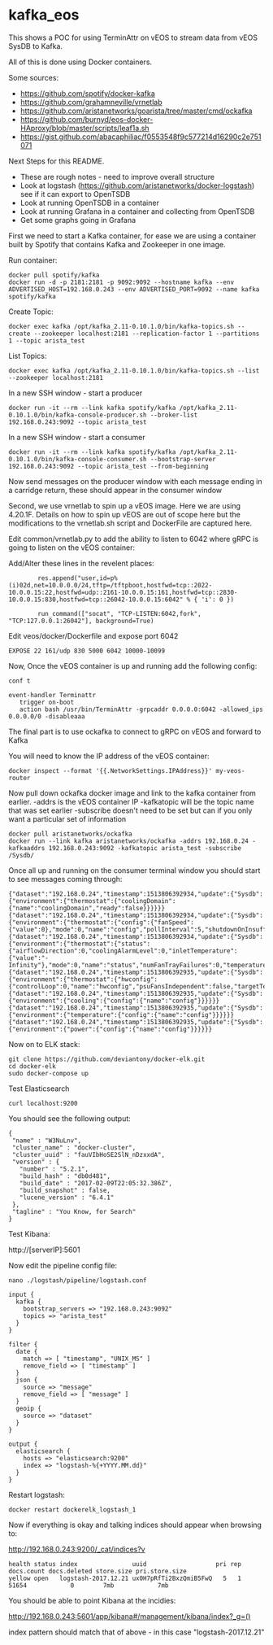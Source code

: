 # kafka_eos

This shows a POC for using TerminAttr on vEOS to stream data from vEOS SysDB to Kafka.

All of this is done using Docker containers.

Some sources:
 - https://github.com/spotify/docker-kafka
 - https://github.com/grahamneville/vrnetlab
 - https://github.com/aristanetworks/goarista/tree/master/cmd/ockafka
 - https://github.com/burnyd/eos-docker-HAproxy/blob/master/scripts/leaf1a.sh
 - https://gist.github.com/abacaphiliac/f0553548f9c577214d16290c2e751071

Next Steps for this README.
 - These are rough notes - need to improve overall structure
 - Look at logstash (https://github.com/aristanetworks/docker-logstash) see if it can export to OpenTSDB
 - Look at running OpenTSDB in a container
 - Look at running Grafana in a container and collecting from OpenTSDB
 - Get some graphs going in Grafana


First we need to start a Kafka container, for ease we are using a container built by Spotify that contains Kafka and Zookeeper in one image.


Run container:
```
docker pull spotify/kafka
docker run -d -p 2181:2181 -p 9092:9092 --hostname kafka --env ADVERTISED_HOST=192.168.0.243 --env ADVERTISED_PORT=9092 --name kafka spotify/kafka
```

Create Topic:
```
docker exec kafka /opt/kafka_2.11-0.10.1.0/bin/kafka-topics.sh --create --zookeeper localhost:2181 --replication-factor 1 --partitions 1 --topic arista_test
```

List Topics:
```
docker exec kafka /opt/kafka_2.11-0.10.1.0/bin/kafka-topics.sh --list --zookeeper localhost:2181
```

In a new SSH window - start a producer
```
docker run -it --rm --link kafka spotify/kafka /opt/kafka_2.11-0.10.1.0/bin/kafka-console-producer.sh --broker-list 192.168.0.243:9092 --topic arista_test
```

In a new SSH window - start a consumer
```
docker run -it --rm --link kafka spotify/kafka /opt/kafka_2.11-0.10.1.0/bin/kafka-console-consumer.sh --bootstrap-server 192.168.0.243:9092 --topic arista_test --from-beginning
```

Now send messages on the producer window with each message ending in a carridge return, these should appear in the consumer window


Second, we use vrnetlab to spin up a vEOS image. Here we are using 4.20.1F. Details on how to spin up vEOS are out of scope here but the modifications to the vrnetlab.sh script and DockerFile are captured here.

Edit common/vrnetlab.py to add the ability to listen to 6042 where gRPC is going to listen on the vEOS container:

Add/Alter these lines in the revelent places:
```
        res.append("user,id=p%(i)02d,net=10.0.0.0/24,tftp=/tftpboot,hostfwd=tcp::2022-10.0.0.15:22,hostfwd=udp::2161-10.0.0.15:161,hostfwd=tcp::2830-10.0.0.15:830,hostfwd=tcp::26042-10.0.0.15:6042" % { 'i': 0 })
        
        run_command(["socat", "TCP-LISTEN:6042,fork", "TCP:127.0.0.1:26042"], background=True)       
```

Edit veos/docker/Dockerfile and expose port 6042

```
EXPOSE 22 161/udp 830 5000 6042 10000-10099
```


Now, Once the vEOS container is up and running add the following config:

```
conf t

event-handler Terminattr
   trigger on-boot
   action bash /usr/bin/TerminAttr -grpcaddr 0.0.0.0:6042 -allowed_ips 0.0.0.0/0 -disableaaa
```



The final part is to use ockafka to connect to gRPC on vEOS and forward to Kafka

You will need to know the IP address of the vEOS container:

```
docker inspect --format '{{.NetworkSettings.IPAddress}}' my-veos-router
```

Now pull down ockafka docker image and link to the kafka container from earlier.
-addrs is the vEOS container IP
-kafkatopic will be the topic name that was set earlier
-subscribe doesn't need to be set but can if you only want a particular set of information

```
docker pull aristanetworks/ockafka
docker run --link kafka aristanetworks/ockafka -addrs 192.168.0.24 -kafkaaddrs 192.168.0.243:9092 -kafkatopic arista_test -subscribe /Sysdb/
```

Once all up and running on the consumer terminal window you should start to see messages coming through:

```
{"dataset":"192.168.0.24","timestamp":1513806392934,"update":{"Sysdb":{"environment":{"thermostat":{"coolingDomain":{"name":"coolingDomain","ready":false}}}}}}
{"dataset":"192.168.0.24","timestamp":1513806392934,"update":{"Sysdb":{"environment":{"thermostat":{"config":{"fanSpeed":{"value":0},"mode":0,"name":"config","pollInterval":5,"shutdownOnInsufficientFans":true,"shutdownOnOverheat":true}}}}}}
{"dataset":"192.168.0.24","timestamp":1513806392934,"update":{"Sysdb":{"environment":{"thermostat":{"status":{"airflowDirection":0,"coolingAlarmLevel":0,"inletTemperature":{"value":"-Infinity"},"mode":0,"name":"status","numFanTrayFailures":0,"temperatureAlarmLevel":0}}}}}}
{"dataset":"192.168.0.24","timestamp":1513806392935,"update":{"Sysdb":{"environment":{"thermostat":{"hwconfig":{"controlLoop":0,"name":"hwconfig","psuFansIndependent":false,"targetTemperatureCorrectionEnabled":true,"thermalPolicy":0}}}}}}
{"dataset":"192.168.0.24","timestamp":1513806392935,"update":{"Sysdb":{"environment":{"cooling":{"config":{"name":"config"}}}}}}
{"dataset":"192.168.0.24","timestamp":1513806392935,"update":{"Sysdb":{"environment":{"temperature":{"config":{"name":"config"}}}}}}
{"dataset":"192.168.0.24","timestamp":1513806392935,"update":{"Sysdb":{"environment":{"power":{"config":{"name":"config"}}}}}}
```



Now on to ELK stack:

```
git clone https://github.com/deviantony/docker-elk.git
cd docker-elk
sudo docker-compose up
```

Test Elasticsearch 

```
curl localhost:9200
```

You should see the following output:

```
{
 "name" : "W3NuLnv",
 "cluster_name" : "docker-cluster",
 "cluster_uuid" : "fauVIbHoSE2SlN_nDzxxdA",
 "version" : {
   "number" : "5.2.1",
   "build_hash" : "db0d481",
   "build_date" : "2017-02-09T22:05:32.386Z",
   "build_snapshot" : false,
   "lucene_version" : "6.4.1"
 },
 "tagline" : "You Know, for Search"
}
```

Test Kibana:

http://[serverIP]:5601


Now edit the pipeline config file:

```
nano ./logstash/pipeline/logstash.conf
```

```
input {
  kafka {
    bootstrap_servers => "192.168.0.243:9092"
    topics => "arista_test"
  }
}

filter {
  date {
    match => [ "timestamp", "UNIX_MS" ]
    remove_field => [ "timestamp" ]
  }
  json {
    source => "message"
    remove_field => [ "message" ]
  }
  geoip {
    source => "dataset"
  }
}

output {
  elasticsearch {
    hosts => "elasticsearch:9200"
    index => "logstash-%{+YYYY.MM.dd}"
  }
}
```


Restart logstash:

```
docker restart dockerelk_logstash_1
```


Now if everything is okay and talking indices should appear when browsing to:

http://192.168.0.243:9200/_cat/indices?v

```
health status index               uuid                   pri rep docs.count docs.deleted store.size pri.store.size
yellow open   logstash-2017.12.21 ux0H7pRfTi2BxzQmiB5FwQ   5   1      51654            0        7mb            7mb
```

You should be able to point Kibana at the incidies:

http://192.168.0.243:5601/app/kibana#/management/kibana/index?_g=()

index pattern should match that of above - in this case "logstash-2017.12.21"







